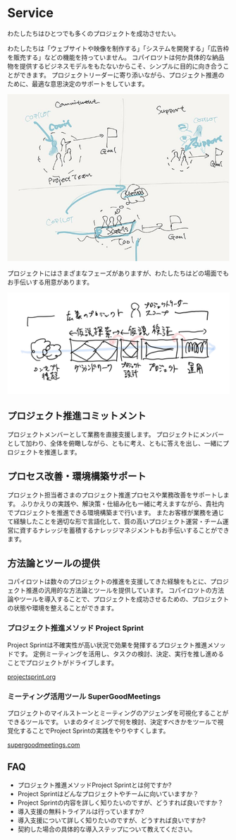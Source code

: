 # Service

わたしたちはひとつでも多くのプロジェクトを成功させたい。

わたしたちは「ウェブサイトや映像を制作する」「システムを開発する」「広告枠を販売する」などの機能を持っていません。
コパイロツトは何か具体的な納品物を提供するビジネスモデルをもたないからこそ、シンプルに目的に向き合うことができます。
プロジェクトリーダーに寄り添いながら、プロジェクト推進のために、最適な意思決定のサポートをしています。

<img src="assets/service.jpg" />

プロジェクトにはさまざまなフェーズがありますが、わたしたちはどの場面でもお手伝いする用意があります。

<img src="assets/service-projectimage.jpg" />

## プロジェクト推進コミットメント

プロジェクトメンバーとして業務を直接支援します。
プロジェクトにメンバーとして加わり、全体を俯瞰しながら、ともに考え、ともに答えを出し、一緒にプロジェクトを推進します。

## プロセス改善・環境構築サポート

プロジェクト担当者さまのプロジェクト推進プロセスや業務改善をサポートします。
ふりかえりの実践や、解決策・仕組み化も一緒に考えますながら、貴社内でプロジェクトを推進できる環境構築まで行います。
またお客様が業務を通じて経験したことを適切な形で言語化して、質の高いプロジェクト運営・チーム運営に資するナレッジを蓄積するナレッジマネジメントもお手伝いすることができます。

## 方法論とツールの提供

コパイロツトは数々のプロジェクトの推進を支援してきた経験をもとに、プロジェクト推進の汎用的な方法論とツールを提供しています。
コパイロツトの方法論やツールを導入することで、プロジェクトを成功させるための、プロジェクトの状態や環境を整えることができます。

### プロジェクト推進メソッド Project Sprint

Project Sprintは不確実性が高い状況で効果を発揮するプロジェクト推進メソッドです。
定例ミーティングを活用し、タスクの検討、決定、実行を推し進めることでプロジェクトがドライブします。

[projectsprint.org](projectsprint.org)

### ミーティング活用ツール SuperGoodMeetings

プロジェクトのマイルストーンとミーティングのアジェンダを可視化することができるツールです。
いまのタイミングで何を検討、決定すべきかをツールで視覚化することでProject Sprintの実践をやりやすくします。

[supergoodmeetings.com](supergoodmeetings.com)


## FAQ

- プロジェクト推進メソッドProject Sprintとは何ですか?
- Project Sprintはどんなプロジェクトやチームに向いていますか？
- Project Sprintの内容を詳しく知りたいのですが、どうすれば良いですか？
- 導入支援の無料トライアルは行っていますか?
- 導入支援について詳しく知りたいのですが、どうすれば良いですか?
- 契約した場合の具体的な導入ステップについて教えてください。
